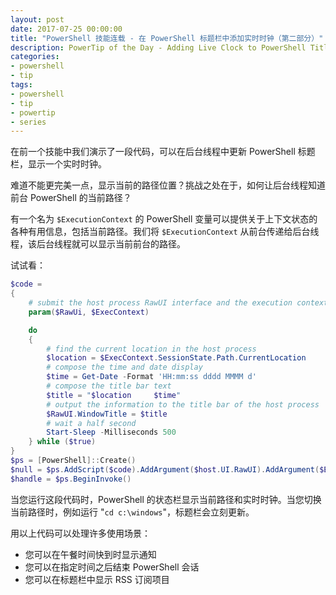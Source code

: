 ```yaml
---
layout: post
date: 2017-07-25 00:00:00
title: "PowerShell 技能连载 - 在 PowerShell 标题栏中添加实时时钟（第二部分）"
description: PowerTip of the Day - Adding Live Clock to PowerShell Title Bar (Part 2)
categories:
- powershell
- tip
tags:
- powershell
- tip
- powertip
- series
---
```

在前一个技能中我们演示了一段代码，可以在后台线程中更新 PowerShell 标题栏，显示一个实时时钟。

难道不能更完美一点，显示当前的路径位置？挑战之处在于，如何让后台线程知道前台 PowerShell 的当前路径？

有一个名为 `$ExecutionContext` 的 PowerShell 变量可以提供关于上下文状态的各种有用信息，包括当前路径。我们将 `$ExecutionContext` 从前台传递给后台线程，该后台线程就可以显示当前前台的路径。

试试看：

```powershell
$code =
{
    # submit the host process RawUI interface and the execution context
    param($RawUi, $ExecContext)

    do
    {
        # find the current location in the host process
        $location = $ExecContext.SessionState.Path.CurrentLocation
        # compose the time and date display
        $time = Get-Date -Format 'HH:mm:ss dddd MMMM d'
        # compose the title bar text
        $title = "$location     $time"
        # output the information to the title bar of the host process
        $RawUI.WindowTitle = $title
        # wait a half second
        Start-Sleep -Milliseconds 500
    } while ($true)
}
$ps = [PowerShell]::Create()
$null = $ps.AddScript($code).AddArgument($host.UI.RawUI).AddArgument($ExecutionContext)
$handle = $ps.BeginInvoke()
```

当您运行这段代码时，PowerShell 的状态栏显示当前路径和实时时钟。当您切换当前路径时，例如运行 "`cd c:\windows`"，标题栏会立刻更新。

用以上代码可以处理许多使用场景：

- 您可以在午餐时间快到时显示通知
- 您可以在指定时间之后结束 PowerShell 会话
- 您可以在标题栏中显示 RSS 订阅项目

<!--本文国际来源：[Adding Live Clock to PowerShell Title Bar (Part 2)](http://community.idera.com/powershell/powertips/b/tips/posts/adding-live-clock-to-powershell-title-bar-part-2)-->
